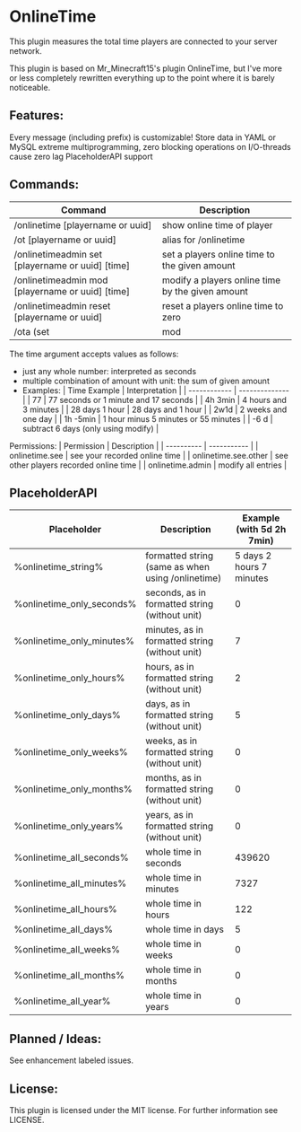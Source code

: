 # OnlineTime
This plugin measures the total time players are connected to your server network.

This plugin is based on Mr_Minecraft15's plugin OnlineTime, but I've more or less completely rewritten everything up to the point where it is barely noticeable.

## Features:
Every message (including prefix) is customizable!
Store data in YAML or MySQL
extreme multiprogramming, zero blocking operations on I/O-threads cause zero lag
PlaceholderAPI support

## Commands:
| Command |	Description |
| ------- | ----------- |
| /onlinetime [playername or uuid] | show online time of player |
| /ot [playername or uuid] | alias for /onlinetime |
| /onlinetimeadmin set [playername or uuid] [time] | set a players online time to the given amount |
| /onlinetimeadmin mod [playername or uuid] [time] | modify a players online time by the given amount |
| /onlinetimeadmin reset [playername or uuid] | reset a players online time to zero |
| /ota (set|mod|reset) ... | alias for /onlinetimeadmin |

The time argument accepts values as follows:

- just any whole number: interpreted as seconds
- multiple combination of amount with unit: the sum of given amount
- Examples:
| Time Example | Interpretation |
| ------------ | -------------- |
| 77 | 77 seconds or 1 minute and 17 seconds |
| 4h 3min | 4 hours and 3 minutes |
| 28 days 1 hour | 28 days and 1 hour |
| 2w1d | 2 weeks and one day |
| 1h -5min | 1 hour minus 5 minutes or 55 minutes |
| -6 d | subtract 6 days (only using modify) |

Permissions:
| Permission | Description |
| ---------- | ----------- |
| onlinetime.see | see your recorded online time |
| onlinetime.see.other | see other players recorded online time |
| onlinetime.admin | modify all entries |

## PlaceholderAPI
| Placeholder |	Description |	Example (with 5d 2h 7min) |
| ----------- | ----------- | ------------------------- |
%onlinetime_string% | formatted string (same as when using /onlinetime) | 5 days 2 hours 7 minutes
%onlinetime_only_seconds% | seconds, as in formatted string (without unit) | 0
%onlinetime_only_minutes% | minutes, as in formatted string (without unit) | 7
%onlinetime_only_hours% | hours, as in formatted string (without unit) | 2
%onlinetime_only_days% | days, as in formatted string (without unit) | 5
%onlinetime_only_weeks% | weeks, as in formatted string (without unit) | 0
%onlinetime_only_months% | months, as in formatted string (without unit) | 0
%onlinetime_only_years% | years, as in formatted string (without unit) | 0
%onlinetime_all_seconds% | whole time in seconds | 439620
%onlinetime_all_minutes% | whole time in minutes | 7327
%onlinetime_all_hours% | whole time in hours | 122
%onlinetime_all_days% | whole time in days | 5
%onlinetime_all_weeks% | whole time in weeks | 0
%onlinetime_all_months% | whole time in months | 0
%onlinetime_all_year% | whole time in years | 0


## Planned / Ideas:
See enhancement labeled issues.

##  License:
This plugin is licensed under the MIT license. For further information see LICENSE.
